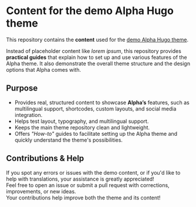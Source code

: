 # Content for the demo Alpha Hugo theme

This repository contains the **content** used for the [demo Alpha Hugo theme](https://alpha-demo.pages.dev/).

Instead of placeholder content like *lorem ipsum*, this repository provides **practical guides** that explain how to set up and use various features of the Alpha theme. It also demonstrate the overall theme structure and the design options that Alpha comes with.

## Purpose

-   Provides real, structured content to showcase **Alpha’s** features, such as multilingual support, shortcodes, custom layouts, and social media integration.
-   Helps test layout, typography, and multilingual support.
-   Keeps the main theme repository clean and lightweight.
-   Offers *"How-to"* guides to facilitate setting up the Alpha theme and quickly understand the theme's possibilities.

## Contributions & Help
If you spot any errors or issues with the demo content, or if you'd like to help with translations, your assistance is greatly appreciated!  
Feel free to open an issue or submit a pull request with corrections, improvements, or new ideas.  
Your contributions help improve both the theme and its content!

